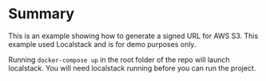 # Summary
This is an example showing how to generate a signed URL for AWS S3.  This example used Localstack and is for demo purposes only.

Running `docker-compose up` in the root folder of the repo will launch localstack.  You will need localstack running before you can run the project.
